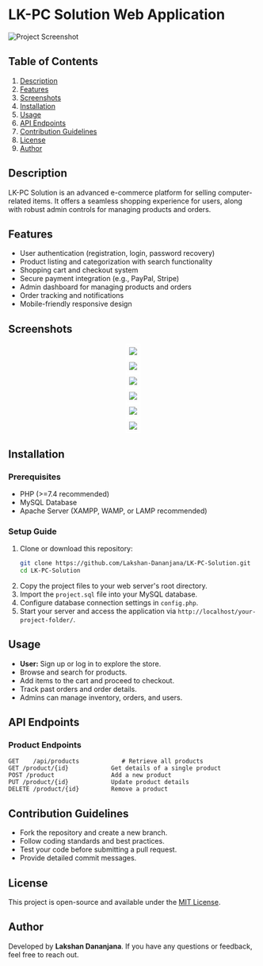 # LK-PC Solution Web Application

![Project Screenshot](image/LK%20PC%20Solution.png)

## Table of Contents
1. [Description](#description)
2. [Features](#features)
3. [Screenshots](#screenshots)
4. [Installation](#installation)
5. [Usage](#usage)
6. [API Endpoints](#api-endpoints)
7. [Contribution Guidelines](#contribution-guidelines)
8. [License](#license)
9. [Author](#author)

## Description
LK-PC Solution is an advanced e-commerce platform for selling computer-related items. It offers a seamless shopping experience for users, along with robust admin controls for managing products and orders.

## Features
- User authentication (registration, login, password recovery)
- Product listing and categorization with search functionality
- Shopping cart and checkout system
- Secure payment integration (e.g., PayPal, Stripe)
- Admin dashboard for managing products and orders
- Order tracking and notifications
- Mobile-friendly responsive design

## Screenshots
<p align="center">
  <img src="interfaces/login.png" style="border: 2px solid white; padding: 5px;" />
  <br>
  <img src="interfaces/register.png" style="border: 2px solid white; padding: 5px;" />
  <br>
  <img src="interfaces/home1.png" style="border: 2px solid white; padding: 5px;" />
  <br>
  <img src="interfaces/home2.png" style="border: 2px solid white; padding: 5px;" />
  <br>
  <img src="interfaces/cart.png" style="border: 2px solid white; padding: 5px;" />
  <br>
  <img src="interfaces/product.png" style="border: 2px solid white; padding: 5px;" />
</p>

## Installation

### Prerequisites
- PHP (>=7.4 recommended)
- MySQL Database
- Apache Server (XAMPP, WAMP, or LAMP recommended)

### Setup Guide
1. Clone or download this repository:
   ```sh
   git clone https://github.com/Lakshan-Dananjana/LK-PC-Solution.git
   cd LK-PC-Solution
   ```
2. Copy the project files to your web server's root directory.
3. Import the `project.sql` file into your MySQL database.
4. Configure database connection settings in `config.php`.
5. Start your server and access the application via `http://localhost/your-project-folder/`.

## Usage
- **User:** Sign up or log in to explore the store.
- Browse and search for products.
- Add items to the cart and proceed to checkout.
- Track past orders and order details.
- Admins can manage inventory, orders, and users.

## API Endpoints
### Product Endpoints
```http
GET    /api/products            # Retrieve all products
GET /product/{id}            Get details of a single product
POST /product                Add a new product
PUT /product/{id}            Update product details
DELETE /product/{id}         Remove a product
```

## Contribution Guidelines
- Fork the repository and create a new branch.
- Follow coding standards and best practices.
- Test your code before submitting a pull request.
- Provide detailed commit messages.

## License
This project is open-source and available under the [MIT License](LICENSE.md).

## Author
Developed by **Lakshan Dananjana**. If you have any questions or feedback, feel free to reach out.

